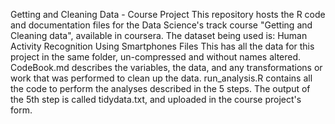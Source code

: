 Getting and Cleaning Data - Course Project
This repository hosts the R code and documentation files for the Data Science's track course "Getting and Cleaning data", available in coursera.
The dataset being used is: Human Activity Recognition Using Smartphones
Files
This has  all the data for this project in the same folder, un-compressed and without names altered.
CodeBook.md describes the variables, the data, and any transformations or work that was performed to clean up the data.
run_analysis.R contains all the code to perform the analyses described in the 5 steps. 
The output of the 5th step is called tidydata.txt, and uploaded in the course project's form.
